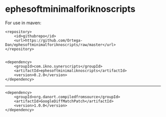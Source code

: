 # ephesoftminimalforiknoscripts

For use in maven:

	<repository>
		<id>githubrepo</id>
		<url>https://github.com/Ortega-Dan/ephesoftminimalforiknoscripts/raw/master</url>
	</repository>


	<dependency>
		<groupId>com.ikno.synerscripts</groupId>
		<artifactId>ephesoftminimaliknoscripts</artifactId>
		<version>0.2.0</version>
	</dependency>


----------------------------------------
	<dependency>
		<groupId>org.danort.compiledfromsource</groupId> 
		<artifactId>GoogleDiffMatchPatch</artifactId>
		<version>1.0.0</version>
	</dependency>
